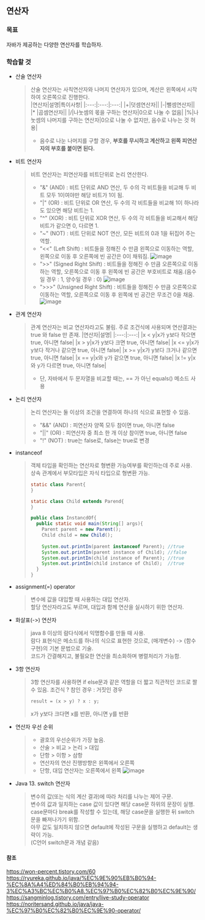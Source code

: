 ## 연산자

### 목표
자바가 제공하는 다양한 연산자를 학습하자.   

### 학습할 것
* 산술 연산자   
  > 산술 연산자는 사칙연산자와 나머지 연산자가 있으며, 계산은 왼쪽에서 시작하여 오른쪽으로 진행한다.   
  > |연산자|설명|특이사항|
  > |:---:|:---:|:---:|
  > |+|덧셈연산자||
  > |-|뺄셈연산자||
  > |* |곱셈연산자||
  > |/|나눗셈의 몫을 구하는 연산자|0으로 나눌 수 없음|
  > |%|나눗셈의 나머지를 구하는 연산자|0으로 나눌 수 없지만, 음수로 나누는 것 허용|
  > * 음수로 나눈 나머지를 구할 경우, **부호를 무시하고 계산하고 왼쪽 피연산자의 부호를 붙이면 된다.**

* 비트 연산자
  > 비트 연산자는 피연산자를 비트단위로 논리 연산한다.
  > - "&" (AND) : 비트 단위로 AND 연산, 두 수의 각 비트들을 비교해 두 비트 모두 1이여야만 해당 비트가 1이 됨.
  > - "|" (OR) : 비트 단위로 OR 연산, 두 수의 각 비트들을 비교해 1이 하나라도 있으면 해당 비트는 1.
  > - "^" (XOR) : 비트 단위로 XOR 연산, 두 수의 각 비트들을 비교해서 해당 비트가 같으면 0, 다르면 1.
  > - "~" (NOT) : 비트 단위로 NOT 연산, 모든 비트의 0과 1을 뒤집어 주는 역할.
  > - "<<" (Left Shift) : 비트들을 정해진 수 만큼 왼쪽으로 이동하는 역할, 왼쪽으로 이동 후 오른쪽에 빈 공간은 0이 채워짐.
  > ![image](https://user-images.githubusercontent.com/91665030/139651072-87b69f65-a308-4447-8fc0-1456269b5cf4.png)
  > - ">>" (Signed Right Shift) : 비트들을 정해진 수 만큼 오른쪽으로 이동하는 역할, 오른쪽으로 이동 후 왼쪽에 빈 공간은 부호비트로 채움.(음수일 경우 : 1, 양수일 경우 : 0)
  > ![image](https://user-images.githubusercontent.com/91665030/139651281-dd2a59a0-e50a-4ace-9ef8-5385239e5654.png)
  > - ">>>" (Unsigned Right Shift) : 비트들을 정해진 수 만큼 오른쪽으로 이동하는 역할, 오른쪽으로 이동 후 왼쪽에 빈 공간은 무조건 0을 채움.
  > ![image](https://user-images.githubusercontent.com/91665030/139651538-6c948812-33db-4703-9dd6-a937b7ed1ade.png)


* 관계 연산자
  > 관계 연산자는 비교 연산자라고도 불림. 주로 조건식에 사용되며 연산결과는 true 와 false 만 존재.
  > |연산자|설명|
  > |:---:|:---:|
  > |x < y|x가 y보다 작으면 true, 아니면 false|
  > |x > y|x가 y보다 크면 true, 아니면 false|
  > |x <= y|x가 y보다 작거나 같으면 true, 아니면 false|
  > |x >= y|x가 y보다 크거나 같으면 true, 아니면 false|
  > |x == y|x와 y가 같으면 true, 아니면 false|
  > |x != y|x와 y가 다르면 true, 아니면 false|
  > - 단, 자바에서 두 문자열을 비교할 때는, == 가 아닌 equals() 메소드 사용


* 논리 연산자
  > 논리 연산자는 둘 이상의 조건을 연결하여 하나의 식으로 표현할 수 있음.
  > - "&&" (AND) : 피연산자 양쪽 모두 참이면 true, 아니면 false
  > - "||" (OR) : 피연산자 중 최소 한 개 이상 참이면 true, 아니면 false
  > - "!" (NOT) : true는 false로, false는 true로 변경


* instanceof
  > 객체 타입을 확인하는 연산자로 형변환 가능여부를 확인하는데 주로 사용.   
  > 상속 관계에서 부모타입은 자식 타입으로 형변환 가능.
  > ```java
  > static class Parent{
  > }
  > 
  > static class Child extends Parend{
  > }
  > ```
  > 
  > ```java
  > public class InstancdOf{
  >   public static void main(String[] args){
  >     Parent parent = new Parent();
  >     Child child = new Child();
  >     
  >     System.out.printIn(parent instanceof Parent); //true
  >     System.out.printIn(parent instance of Child); //false
  >     System.out.printIn(child instance of Parent); //true
  >     System.out.printIn(child instance of Child);  //true
  >   }
  > }
  > ```


* assignment(=) operator
  > 변수에 값을 대입할 때 사용하는 대입 연산자.   
  > 할당 연산자라고도 부르며, 대입과 함께 연산을 실시하기 위한 연산자.


* 화살표(->) 연산자
  > java 8 이상의 람다식에서 익명함수를 만들 때 사용.   
  > 람다 표현식은 메소드를 하나의 식으로 표현한 것으로, (매개변수) -> {함수 구현}의 기본 문법으로 기술.   
  > 코드가 간결해지고, 불필요한 연산을 최소화하며 병렬처리가 가능함.


* 3항 연산자
  > 3항 연산자를 사용하면 if else문과 같은 역할을 더 짧고 직관적인 코드로 짤 수 있음.
  > 조건식 ? 참인 경우 : 거짓인 경우
  > ```java
  > result = (x > y) ? x : y;
  > ```
  > x가 y보다 크다면 x를 반환, 아니면 y를 반환


* 연산자 우선 순위
  > - 괄호의 우선순위가 가장 높음.   
  > - 산술 > 비교 > 논리 > 대입   
  > - 단항 > 이항 > 삼항   
  > - 연산자의 연산 진행방향은 왼쪽에서 오른쪽   
  > - 단항, 대입 연산자는 오른쪽에서 왼쪽
  > ![image](https://user-images.githubusercontent.com/91665030/139654889-d4682daf-f0ef-419f-a7b1-4a6bb923d753.png)


* Java 13. switch 연산자
  > 변수의 값(또는 식의 계산 결과)에 따라 처리를 나누는 제어 구문.   
  > 변수의 값과 일치하는 case 값이 있다면 해당 case문 하위의 문장이 실행.   
  > case문마다 break를 작성할 수 있는데, 해당 case문을 실행한 뒤 switch문을 빠져나가기 위함.   
  > 아무 값도 일치하지 않으면 default에 작성된 구문을 실행하고 default는 생략이 가능.   
  > (C언어 switch문과 개념 같음)


#### 참조
https://won-percent.tistory.com/60   
https://ryureka.github.io/java/%EC%9E%90%EB%B0%94-%EC%8A%A4%ED%84%B0%EB%94%94-3%EC%A3%BC%EC%B0%A8.%EC%97%B0%EC%82%B0%EC%9E%90/   
https://sangminlog.tistory.com/entry/live-study-operator
https://noritersand.github.io/java/java-%EC%97%B0%EC%82%B0%EC%9E%90-operator/

